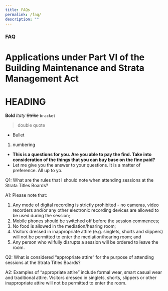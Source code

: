 ```yaml
---
title: FAQs
permalink: /faq/
description: ""
---
```

### **FAQ**
Applications under Part VI of the Building Maintenance and Strata Management Act
================================================================================
# HEADING
**Bold**
*Itaty*
~~Strike~~
`bracket`
> double quote

* Bullet

1. numbering


* **This is a questions for you. Are you able to pay the find. Take into consideration of the things that you can buy base on the fine paid?**
* Let me give you the answer to your questions. It is a matter of preference. All up to yo. 







Q1: What are the rules that I should note when attending sessions at the Strata Titles Boards?

A1: Please note that:

1.  Any mode of digital recording is strictly prohibited - no cameras, video recorders and/or any other electronic recording devices are allowed to be used during the session;
2.  Mobile phones should be switched off before the session commences;
3.  No food is allowed in the mediation/hearing room;
4.  Visitors dressed in inappropriate attire (e.g. singlets, shorts and slippers) will not be permitted to enter the mediation/hearing room; and
5.  Any person who wilfully disrupts a session will be ordered to leave the room.

Q2: What is considered “appropriate attire” for the purpose of attending sessions at the Strata Titles Boards?

A2: Examples of “appropriate attire” include formal wear, smart casual wear and traditional attire. Visitors dressed in singlets, shorts, slippers or other inappropriate attire will not be permitted to enter the room.